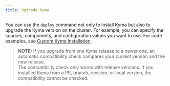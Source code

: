 ```yaml
---
title: Upgrade Kyma
---
```


You can use the `deploy` command not only to install Kyma but also to upgrade the Kyma version on the cluster. For example, you can specify the sources, components, and configuration values you want to use. For code examples, see [Custom Kyma Installation](#install-kyma-custom).

> **NOTE:** If you upgrade from one Kyma release to a newer one, an automatic compatibility check compares your current version and the new release.<br>
The compatibility check only works with release versions. If you installed Kyma from a PR, branch, revision, or local version, the compatibility cannot be checked.
